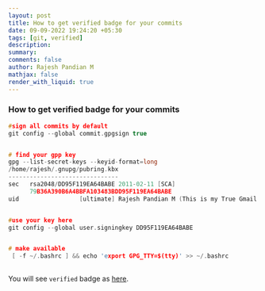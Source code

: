 ```yaml
---
layout: post
title: How to get verified badge for your commits
date: 09-09-2022 19:24:20 +05:30
tags: [git, verified]
description:
summary:
comments: false
author: Rajesh Pandian M
mathjax: false
render_with_liquid: true
---
```



### How to get verified badge for your commits


```c
#sign all commits by default
git config --global commit.gpgsign true


# find your gpp key
gpg --list-secret-keys --keyid-format=long
/home/rajesh/.gnupg/pubring.kbx
-------------------------------
sec   rsa2048/DD95F119EA64BABE 2011-02-11 [SCA]
      79B36A390B6A4BBFA103483BDD95F119EA64BABE
uid                 [ultimate] Rajesh Pandian M (This is my True Gmail ID - Rajz) <someone@gmail.com>


#use your key here
git config --global user.signingkey DD95F119EA64BABE


# make available
 [ -f ~/.bashrc ] && echo 'export GPG_TTY=$(tty)' >> ~/.bashrc
 
 ```

You will see `verified` badge as [here](https://github.com/mrprajesh/blog/commits/master).
